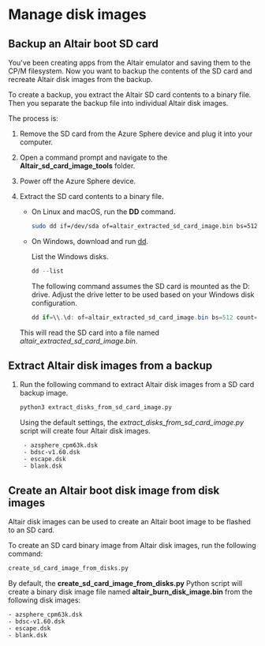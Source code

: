 # Manage disk images

## Backup an Altair boot SD card

You've been creating apps from the Altair emulator and saving them to the CP/M filesystem. Now you want to backup the contents of the SD card and recreate Altair disk images from the backup.

To create a backup, you extract the Altair SD card contents to a binary file. Then you separate the backup file into individual Altair disk images.

The process is:

1. Remove the SD card from the Azure Sphere device and plug it into your computer.
1. Open a command prompt and navigate to the **Altair_sd_card_image_tools** folder.
1. Power off the Azure Sphere device.
1. Extract the SD card contents to a binary file.

    - On Linux and macOS, run the **DD** command.

        ```bash
        sudo dd if=/dev/sda of=altair_extracted_sd_card_image.bin bs=512 count=12000; sync
        ```

    -  On Windows, download and run [dd](http://www.chrysocome.net/dd).

        List the Windows disks.

        ```powershell
        dd --list
        ```

        The following command assumes the SD card is mounted as the D: drive. Adjust the drive letter to be used based on your Windows disk configuration.

        ```powershell
        dd if=\\.\d: of=altair_extracted_sd_card_image.bin bs=512 count=12000
        ```

    This will read the SD card into a file named *altair_extracted_sd_card_image.bin*.

## Extract Altair disk images from a backup

1. Run the following command to extract Altair disk images from a SD card backup image.

    ```python
    python3 extract_disks_from_sd_card_image.py
    ```

    Using the default settings, the *extract_disks_from_sd_card_image.py* script will create four Altair disk images.

        - azsphere_cpm63k.dsk
        - bdsc-v1.60.dsk
        - escape.dsk
        - blank.dsk

## Create an Altair boot disk image from disk images

Altair disk images can be used to create an Altair boot image to be flashed to an SD card.

To create an SD card binary image from Altair disk images, run the following command:

```bash
create_sd_card_image_from_disks.py
```

By default, the **create_sd_card_image_from_disks.py** Python script will create a binary disk image file named **altair_burn_disk_image.bin** from the following disk images:

    - azsphere_cpm63k.dsk
    - bdsc-v1.60.dsk
    - escape.dsk
    - blank.dsk

